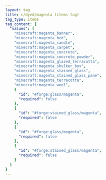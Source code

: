 ```yaml
---
layout: tag
title: c/dyed/magenta (items tag)
tag_type: items
tag_content: {
  "values": [
    "minecraft:magenta_banner",
    "minecraft:magenta_bed",
    "minecraft:magenta_candle",
    "minecraft:magenta_carpet",
    "minecraft:magenta_concrete",
    "minecraft:magenta_concrete_powder",
    "minecraft:magenta_glazed_terracotta",
    "minecraft:magenta_shulker_box",
    "minecraft:magenta_stained_glass",
    "minecraft:magenta_stained_glass_pane",
    "minecraft:magenta_terracotta",
    "minecraft:magenta_wool",
    {
      "id": "#forge:glass/magenta",
      "required": false
    },
    {
      "id": "#forge:stained_glass/magenta",
      "required": false
    },
    {
      "id": "#forge:glass/magenta",
      "required": false
    },
    {
      "id": "#forge:stained_glass/magenta",
      "required": false
    }
  ]
}
---
```

